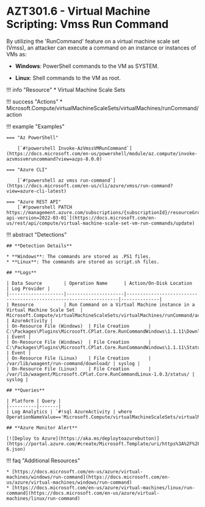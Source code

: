 # AZT301.6 - Virtual Machine Scripting: Vmss Run Command

By utilizing the 'RunCommand' feature on a virtual machine scale set (Vmss), an attacker can execute a command on an instance or instances of VMs as:

* **Windows**: PowerShell commands to the VM as SYSTEM.

* **Linux**: Shell commands to the VM as root.

!!! info "Resource"
		* Virtual Machine Scale Sets

!!! success "Actions"
		* Microsoft.Compute/virtualMachineScaleSets/virtualMachines/runCommand/action

!!! example "Examples"
 
    === "Az PowerShell"

        [`#!powershell Invoke-AzVmssVMRunCommand`](https://docs.microsoft.com/en-us/powershell/module/az.compute/invoke-azvmssvmruncommand?view=azps-8.0.0)
		
    === "Azure CLI"

        [`#!powershell az vmss run-command`](https://docs.microsoft.com/en-us/cli/azure/vmss/run-command?view=azure-cli-latest)
		
    === "Azure REST API"	
		[`#!powershell PATCH https://management.azure.com/subscriptions/{subscriptionId}/resourceGroups/{resourceGroupName}/providers/Microsoft.Compute/virtualMachineScaleSets/{vmScaleSetName}/virtualMachines/{instanceId}/runCommands/{runCommandName}?api-version=2022-03-01`](https://docs.microsoft.com/en-us/rest/api/compute/virtual-machine-scale-set-vm-run-commands/update)

!!! abstract "Detections"

	## **Detection Details**

	* **Windows**: The commands are stored as .PS1 files. 
	* **Linux**: The commands are stored as script.sh files. 

	## **Logs** 

    | Data Source        | Operation Name      | Action/On-Disk Location                                                             | Log Provider |
    |--------------------|---------------------|-------------------------------------------------------------------|--------------|
    | Resource           | Run Command on a Virtual Machine instance in a Virtual Machine Scale Set	 | Microsoft.Compute/virtualMachineScaleSets/virtualMachines/runCommand/action	| AzureActivity |
	| On-Resource File (Windows)  | File Creation       | C:\Packages\Plugins\Microsoft.CPlat.Core.RunCommandWindows\1.1.11\Downloads | Event |          
	| On-Resource File (Windows)  | File Creation       | C:\Packages\Plugins\Microsoft.CPlat.Core.RunCommandWindows\1.1.11\Status    | Event |
	| On-Resource File (Linux)    | File Creation       | /var/lib/waagent/run-command/download/ | syslog |
	| On-Resource File (Linux)    | File Creation       | /var/lib/waagent/Microsoft.CPlat.Core.RunCommandLinux-1.0.3/status/ | syslog |

	## **Queries**

	| Platform | Query |
    |----------|-------|
	| Log Analytics | `#!sql AzureActivity | where OperationNameValue=='Microsoft.Compute/virtualMachineScaleSets/virtualMachines/runCommand/action'`|

	## **Azure Monitor Alert**
	
	[![Deploy to Azure](https://aka.ms/deploytoazurebutton)](https://portal.azure.com/#create/Microsoft.Template/uri/https%3A%2F%2Fraw.githubusercontent.com%2Fmicrosoft%2FAzDetectSuite%2Fmain%2FExecution%2FAZT301%2FAZT301-6.json)
	
!!! faq "Additional Resources"

	* [https://docs.microsoft.com/en-us/azure/virtual-machines/windows/run-command](https://docs.microsoft.com/en-us/azure/virtual-machines/windows/run-command)
	* [https://docs.microsoft.com/en-us/azure/virtual-machines/linux/run-command](https://docs.microsoft.com/en-us/azure/virtual-machines/linux/run-command)